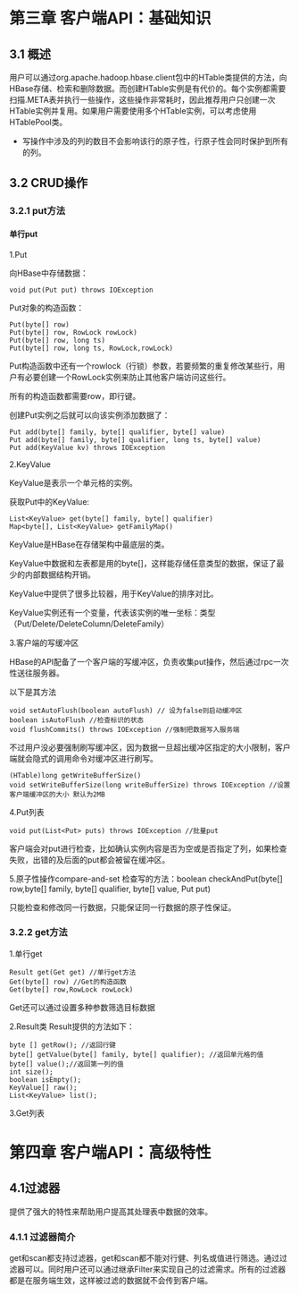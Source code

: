 # 第三章 客户端API：基础知识
## 3.1 概述
用户可以通过org.apache.hadoop.hbase.client包中的HTable类提供的方法，向HBase存储、检索和删除数据。而创建HTable实例是有代价的。每个实例都需要扫描.META表并执行一些操作，这些操作非常耗时，因此推荐用户只创建一次HTable实例并复用。如果用户需要使用多个HTable实例，可以考虑使用HTablePool类。

* 写操作中涉及的列的数目不会影响该行的原子性，行原子性会同时保护到所有的列。

## 3.2 CRUD操作

### 3.2.1 put方法
#### 单行put
1.Put

向HBase中存储数据：
```
void put(Put put) throws IOException
```

Put对象的构造函数：
```
Put(byte[] row)
Put(byte[] row, RowLock rowLock)
Put(byte[] row, long ts)
Put(byte[] row, long ts, RowLock,rowLock)
```
Put构造函数中还有一个rowlock（行锁）参数，若要频繁的重复修改某些行，用户有必要创建一个RowLock实例来防止其他客户端访问这些行。

所有的构造函数都需要row，即行键。

创建Put实例之后就可以向该实例添加数据了：
```
Put add(byte[] family, byte[] qualifier, byte[] value)
Put add(byte[] family, byte[] qualifier, long ts, byte[] value)
Put add(KeyValue kv) throws IOException
```

2.KeyValue

KeyValue是表示一个单元格的实例。

获取Put中的KeyValue:
```
List<KeyValue> get(byte[] family, byte[] qualifier)
Map<byte[], List<KeyValue> getFamilyMap()
```
KeyValue是HBase在存储架构中最底层的类。

KeyValue中数据和左表都是用的byte[]，这样能存储任意类型的数据，保证了最少的内部数据结构开销。

KeyValue中提供了很多比较器，用于KeyValue的排序对比。

KeyValue实例还有一个变量，代表该实例的唯一坐标：类型（Put/Delete/DeleteColumn/DeleteFamily）

3.客户端的写缓冲区

HBase的API配备了一个客户端的写缓冲区，负责收集put操作，然后通过rpc一次性送往服务器。

以下是其方法
```
void setAutoFlush(boolean autoFlush) // 设为false则启动缓冲区
boolean isAutoFlush //检查标识的状态
void flushCommits() throws IOException //强制把数据写入服务端
```
不过用户没必要强制刷写缓冲区，因为数据一旦超出缓冲区指定的大小限制，客户端就会隐式的调用命令对缓冲区进行刷写。
```
(HTable)long getWriteBufferSize()
void setWriteBufferSize(long writeBufferSize) throws IOException //设置客户端缓冲区的大小 默认为2MB
```

4.Put列表
```
void put(List<Put> puts) throws IOException //批量put
```

客户端会对put进行检查，比如确认实例内容是否为空或是否指定了列，如果检查失败，出错的及后面的put都会被留在缓冲区。


5.原子性操作compare-and-set
检查写的方法：boolean checkAndPut(byte[] row,byte[] family, byte[] qualifier, byte[] value, Put put)

只能检查和修改同一行数据，只能保证同一行数据的原子性保证。

### 3.2.2 get方法
1.单行get
```
Result get(Get get) //单行get方法
Get(byte[] row) //Get的构造函数
Get(byte[] row,RowLock rowLock)
```
Get还可以通过设置多种参数筛选目标数据

2.Result类
Result提供的方法如下：
```
byte [] getRow(); //返回行键
byte[] getValue(byte[] family, byte[] qualifier); //返回单元格的值
byte[] value();//返回第一列的值
int size();
boolean isEmpty();
KeyValue[] raw();
List<KeyValue> list();
```

3.Get列表


# 第四章 客户端API：高级特性
## 4.1过滤器
提供了强大的特性来帮助用户提高其处理表中数据的效率。

### 4.1.1 过滤器简介
get和scan都支持过滤器，get和scan都不能对行健、列名或值进行筛选。通过过滤器可以。同时用户还可以通过继承Filter来实现自己的过滤需求。所有的过滤器都是在服务端生效，这样被过滤的数据就不会传到客户端。 


